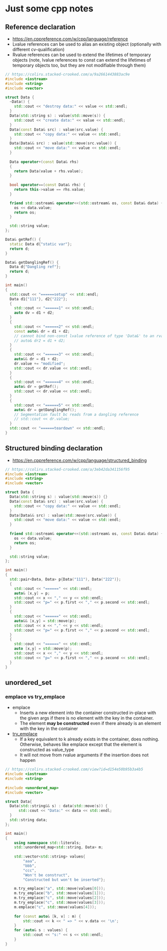 # Just some cpp notes

## Reference declaration
- https://en.cppreference.com/w/cpp/language/reference
- Lvalue references can be used to alias an existing object (optionally with different cv-qualification)
- Rvalue references can be used to extend the lifetimes of temporary objects (note, lvalue references to const can extend the lifetimes of temporary objects too, but they are not modifiable through them)
```cpp
// https://coliru.stacked-crooked.com/a/9a2661443883ac9e
#include <iostream>
#include <string>
#include <vector>

struct Data {
  ~Data() {
    std::cout << "destroy data:" << value << std::endl;
  }
  Data(std::string s) : value(std::move(s)) {
    std::cout << "create data:" << value << std::endl;
  }
  Data(const Data& src) : value(src.value) { 
    std::cout << "copy data:" << value << std::endl;
  }
  Data(Data&& src) : value(std::move(src.value)) {
    std::cout << "move data:" << value << std::endl;
  }
  
  Data operator+(const Data& rhs)
  {
    return Data(value + rhs.value);
  }
  
  bool operator==(const Data& rhs) {
    return this->value == rhs.value;
  }

  friend std::ostream& operator<<(std::ostream& os, const Data& data) {
    os << data.value;
    return os;
  }

  std::string value;
};

Data& getRef() {
  static Data d{"static var"};
  return d;
}

Data& getDanglingRef() {
  Data d{"Dangling ref"};
  return d;
}

int main()
{
  std::cout << "======setup" << std::endl;
  Data d1{"111"}, d2{"222"};
  {
    std::cout << "======1" << std::endl;
    auto dv = d1 + d2;
  }
  {
    std::cout << "======2" << std::endl;
    const auto& dr = d1 + d2;
    // cannot bind non-const lvalue reference of type 'Data&' to an rvalue of type 'Data'
    // auto& dr2 = d1 + d2; 
  }
  {
    std::cout << "======3" << std::endl;
    auto&& dr = d1 + d2;
    dr.value += "modified";
    std::cout << dr.value << std::endl; 
  }
  {
    std::cout << "======4" << std::endl;
    auto& dr = getRef();
    std::cout << dr.value << std::endl; 
  }
  {
    std::cout << "======5" << std::endl;
    auto& dr = getDanglingRef();
    // Segmentation fault bc reads from a dangling reference
    // std::cout << dr.value; 
  }
  std::cout << "======teardown" << std::endl;
}
```

## Structured binding declaration
- https://en.cppreference.com/w/cpp/language/structured_binding
```cpp
// https://coliru.stacked-crooked.com/a/3eb42da341156f95
#include <iostream>
#include <string>
#include <vector>

struct Data {
  Data(std::string s) : value(std::move(s)) {}
  Data(const Data& src) : value(src.value) { 
    std::cout << "copy data:" << value << std::endl;
  }
  Data(Data&& src) : value(std::move(src.value)) { 
    std::cout << "move data:" << value << std::endl;
  }
  
  friend std::ostream& operator<<(std::ostream& os, const Data& data) {
    os << data.value;
    return os;
  }

  std::string value;
};

int main()
{
  std::pair<Data, Data> p{Data("111"), Data("222")};
  {
    std::cout << "======" << std::endl;
    auto& [x,y] = p;
    std::cout << x << "," << y << std::endl;
    std::cout << "p=" << p.first << "," << p.second << std::endl;
  }
  {
    std::cout << "======" << std::endl;
    auto&& [x,y] = std::move(p);
    std::cout << x << "," << y << std::endl;
    std::cout << "p=" << p.first << "," << p.second << std::endl;
  }
  {
    std::cout << "======" << std::endl;
    auto [x,y] = std::move(p);
    std::cout << x << "," << y << std::endl;
    std::cout << "p=" << p.first << "," << p.second << std::endl;
  }
}
```


## unordered_set
### emplace vs try_emplace
- emplace
  - Inserts a new element into the container constructed in-place with the given args if there is no element with the key in the container.
  - The element **may be constructed** even if there already is an element with the key in the container
- [try_emplace](https://en.cppreference.com/w/cpp/container/unordered_map/try_emplace)
  - If a key equivalent to k already exists in the container, does nothing. Otherwise, behaves like emplace except that the element is constructed as value_type
  - It will not move from rvalue arguments if the insertion does not happen
```cpp
// https://coliru.stacked-crooked.com/view?id=d154e50b95b3a4b5
#include <iostream>
#include <string>
 
#include <unordered_map>
#include <vector>

struct Data{
  Data(std::string&& s) : data(std::move(s)) {
      std::cout << "Data:" << data << std::endl;
  }  
  std::string data;
};

int main()
{
    using namespace std::literals;
    std::unordered_map<std::string, Data> m;
 
    std::vector<std::string> values{
        "aaa", 
        "bbb", 
        "ccc", 
        "Won't be construct", 
        "Constructed but won't be inserted"};

    m.try_emplace("a", std::move(values[0]));
    m.try_emplace("b", std::move(values[1]));
    m.try_emplace("c", std::move(values[2]));
    m.try_emplace("c", std::move(values[3]));
    m.emplace("c", std::move(values[4]));
 
    for (const auto& [k, v] : m) {
        std::cout << k << " => " << v.data << '\n';
    }
    for (auto& s : values) {
        std::cout << "s:" << s << std::endl;
    }
}
```
